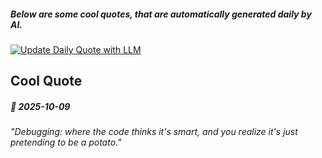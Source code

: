 ##### Below are some cool quotes, that are automatically generated daily by AI.
[![Update Daily Quote with LLM](https://github.com/bedead/bedead/actions/workflows/daily-quote.yml/badge.svg?event=workflow_dispatch)](https://github.com/bedead/bedead/actions/workflows/daily-quote.yml)
## Cool Quote

<!-- QUOTE:START -->
##### 🌟 *2025-10-09*

###### "Debugging: where the code *thinks* it's smart, and you realize it's just pretending to be a potato."
<!-- QUOTE:END -->
